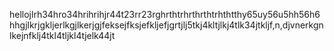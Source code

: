 <!-- The readme will be displayed. -->

hellojlrh34hro34hrihrihjr44t23rr23rghrthtrhrthrthtrhthtthy65uy56u5hh56h6hhgjlkrjgkljerlkgjlkerjgjfeksejfksjefkljefjgrtjlj5tkj4kltjlkj4tlk34jtkljf,n,djvnerkgnlkejnfklj4tkl4tljkl4tjelk44jt
